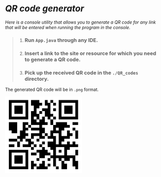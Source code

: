 # _QR code generator_
_Here is a console utility that allows you to generate a QR code for any link that will be entered when running the program in the console._

>1. ### Run `App.java` through any IDE.
>2. ### Insert a link to the site or resource for which you need to generate a QR code.
>3. ### Pick up the received QR code in the `./QR_codes` directory.

The generated QR code will be in `.png` format.

![QRCode.png](img%2FQRCode.png)